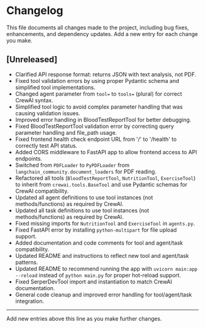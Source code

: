 # Changelog

This file documents all changes made to the project, including bug fixes, enhancements, and dependency updates. Add a new entry for each change you make.

## [Unreleased]
- Clarified API response format: returns JSON with text analysis, not PDF.
- Fixed tool validation errors by using proper Pydantic schema and simplified tool implementations.
- Changed agent parameter from `tool=` to `tools=` (plural) for correct CrewAI syntax.
- Simplified tool logic to avoid complex parameter handling that was causing validation issues.
- Improved error handling in BloodTestReportTool for better debugging.
- Fixed BloodTestReportTool validation error by correcting query parameter handling and file_path usage.
- Fixed frontend health check endpoint URL from '/' to '/health' to correctly test API status.
- Added CORS middleware to FastAPI app to allow frontend access to API endpoints.
- Switched from `PDFLoader` to `PyPDFLoader` from `langchain_community.document_loaders` for PDF reading.
- Refactored all tools (`BloodTestReportTool`, `NutritionTool`, `ExerciseTool`) to inherit from `crewai.tools.BaseTool` and use Pydantic schemas for CrewAI compatibility.
- Updated all agent definitions to use tool instances (not methods/functions) as required by CrewAI.
- Updated all task definitions to use tool instances (not methods/functions) as required by CrewAI.
- Fixed missing imports for `NutritionTool` and `ExerciseTool` in `agents.py`.
- Fixed FastAPI error by installing `python-multipart` for file upload support.
- Added documentation and code comments for tool and agent/task compatibility.
- Updated README and instructions to reflect new tool and agent/task patterns.
- Updated README to recommend running the app with `uvicorn main:app --reload` instead of `python main.py` for proper hot-reload support.
- Fixed SerperDevTool import and instantiation to match CrewAI documentation.
- General code cleanup and improved error handling for tool/agent/task integration.

---

Add new entries above this line as you make further changes.
